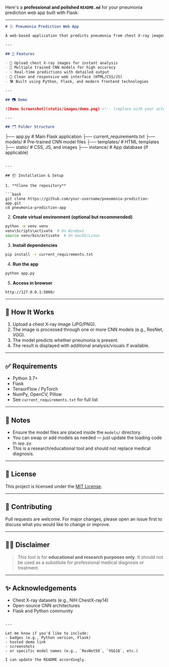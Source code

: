 Here's a **professional and polished `README.md`** for your pneumonia prediction web app built with Flask:

---

```markdown
# 🩺 Pneumonia Prediction Web App

A web-based application that predicts pneumonia from chest X-ray images using state-of-the-art deep learning models. Designed to assist healthcare professionals and patients with early and accurate detection of pneumonia.

---

## 🚀 Features

- 📁 Upload chest X-ray images for instant analysis
- 🤖 Multiple trained CNN models for high accuracy
- 💡 Real-time predictions with detailed output
- 🧼 Clean and responsive web interface (HTML/CSS/JS)
- 🛠️ Built using Python, Flask, and modern frontend technologies

---

## 📷 Demo

![Demo Screenshot](static/images/demo.png) <!-- (replace with your actual path or hosted image URL) -->

---

## 🗂️ Folder Structure

```
├── app.py                  # Main Flask application
├── current_requirements.txt
├── models/                 # Pre-trained CNN model files
├── templates/              # HTML templates
├── static/                 # CSS, JS, and images
├── instance/               # App database (if applicable)
```

---

## 📦 Installation & Setup

1. **Clone the repository**

```bash
git clone https://github.com/your-username/pneumonia-prediction-app.git
cd pneumonia-prediction-app
```

2. **Create virtual environment (optional but recommended)**

```bash
python -m venv venv
venv\Scripts\activate  # On Windows
source venv/bin/activate  # On macOS/Linux
```

3. **Install dependencies**

```bash
pip install -r current_requirements.txt
```

4. **Run the app**

```bash
python app.py
```

5. **Access in browser**

```
http://127.0.0.1:5000/
```

---

## 🧠 How It Works

1. Upload a chest X-ray image (JPG/PNG).
2. The image is processed through one or more CNN models (e.g., ResNet, VGG).
3. The model predicts whether pneumonia is present.
4. The result is displayed with additional analysis/visuals if available.

---

## ✅ Requirements

- Python 3.7+
- Flask
- TensorFlow / PyTorch
- NumPy, OpenCV, Pillow
- See `current_requirements.txt` for full list

---

## 📌 Notes

- Ensure the model files are placed inside the `models/` directory.
- You can swap or add models as needed — just update the loading code in `app.py`.
- This is a research/educational tool and should not replace medical diagnosis.

---

## 📄 License

This project is licensed under the [MIT License](LICENSE).

---

## 🤝 Contributing

Pull requests are welcome. For major changes, please open an issue first to discuss what you would like to change or improve.

---

## 👨‍⚕️ Disclaimer

> This tool is for **educational and research purposes only**. It should not be used as a substitute for professional medical diagnosis or treatment.

---

## ✨ Acknowledgements

- Chest X-ray datasets (e.g., NIH ChestX-ray14)
- Open-source CNN architectures
- Flask and Python community
```

---

Let me know if you'd like to include:
- badges (e.g., Python version, Flask)
- hosted demo link
- screenshots
- or specific model names (e.g., `ResNet50`, `VGG16`, etc.)

I can update the README accordingly.
